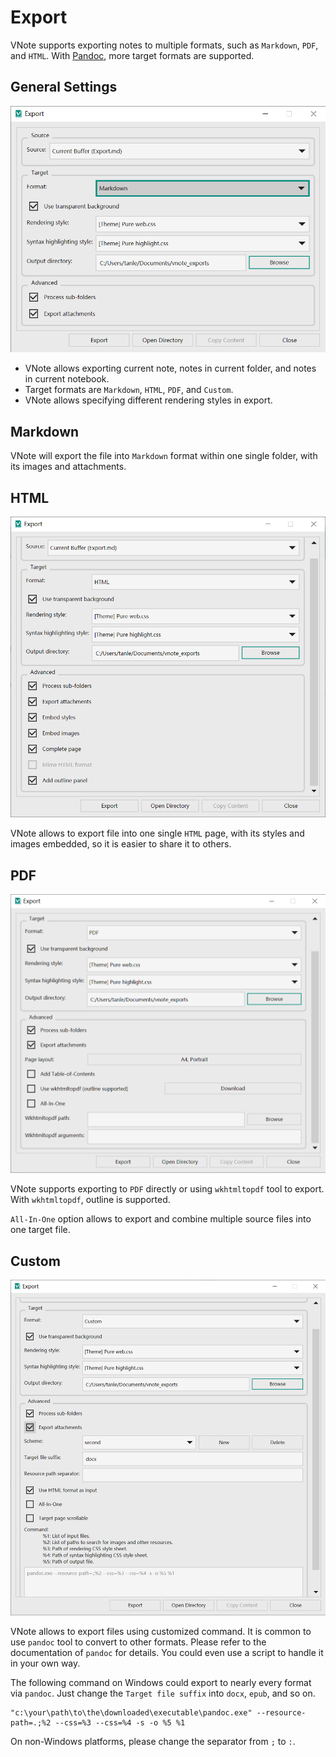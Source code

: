 # Export
VNote supports exporting notes to multiple formats, such as `Markdown`, `PDF`, and `HTML`. With [Pandoc](https://pandoc.org/), more target formats are supported.

## General Settings
![](vx_images/4367026137329.png)

* VNote allows exporting current note, notes in current folder, and notes in current notebook.
* Target formats are `Markdown`, `HTML`, `PDF`, and `Custom`.
* VNote allows specifying different rendering styles in export.

## Markdown
VNote will export the file into `Markdown` format within one single folder, with its images and attachments.

## HTML
![](vx_images/5956529129998.png)

VNote allows to export file into one single `HTML` page, with its styles and images embedded, so it is easier to share it to others.

## PDF
![](vx_images/82232126553.png)

VNote supports exporting to `PDF` directly or using `wkhtmltopdf` tool to export. With `wkhtmltopdf`, outline is supported.

`All-In-One` option allows to export and combine multiple source files into one target file.

## Custom
![](vx_images/5544934122307.png)

VNote allows to export files using customized command. It is common to use `pandoc` tool to convert to other formats. Please refer to the documentation of `pandoc` for details. You could even use a script to handle it in your own way.

The following command on Windows could export to nearly every format via `pandoc`. Just change the `Target file suffix` into `docx`, `epub`, and so on.

```
"c:\your\path\to\the\downloaded\executable\pandoc.exe" --resource-path=.;%2 --css=%3 --css=%4 -s -o %5 %1
```

On non-Windows platforms, please change the separator from `;` to `:`.
